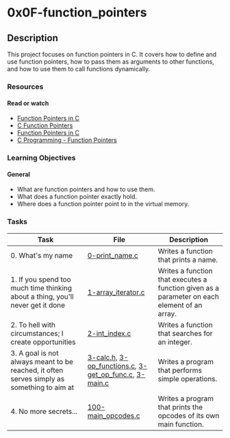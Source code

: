 # 0x0F-function_pointers

## Description

This project focuses on function pointers in C. It covers how to define and use function pointers, how to pass them as arguments to other functions, and how to use them to call functions dynamically.

### Resources

#### Read or watch

- [Function Pointers in C](https://www.geeksforgeeks.org/function-pointer-in-c/)
- [C Function Pointers](https://www.tutorialspoint.com/cprogramming/c_function_pointers.htm)
- [Function Pointers in C](https://www.programiz.com/c-programming/c-function-pointers)
- [C Programming - Function Pointers](https://www.studytonight.com/c/pointers-in-c.php#function-pointers)

### Learning Objectives

#### General

- What are function pointers and how to use them.
- What does a function pointer exactly hold.
- Where does a function pointer point to in the virtual memory.

### Tasks

| Task                                                                                       | File                                                                                                                         | Description                                                                                  |
| ------------------------------------------------------------------------------------------ | ---------------------------------------------------------------------------------------------------------------------------- | -------------------------------------------------------------------------------------------- |
| 0. What's my name                                                                          | [0-print_name.c](./0-print_name.c)                                                                                           | Writes a function that prints a name.                                                        |
| 1. If you spend too much time thinking about a thing, you'll never get it done             | [1-array_iterator.c](./1-array_iterator.c)                                                                                   | Writes a function that executes a function given as a parameter on each element of an array. |
| 2. To hell with circumstances; I create opportunities                                      | [2-int_index.c](./2-int_index.c)                                                                                             | Writes a function that searches for an integer.                                              |
| 3. A goal is not always meant to be reached, it often serves simply as something to aim at | [3-calc.h](./3-calc.h), [3-op_functions.c](./3-op_functions.c), [3-get_op_func.c](./3-get_op_func.c), [3-main.c](./3-main.c) | Writes a program that performs simple operations.                                            |
| 4. No more secrets...                                                                      | [100-main_opcodes.c](./100-main_opcodes.c)                                                                                   | Writes a program that prints the opcodes of its own main function.                           |
